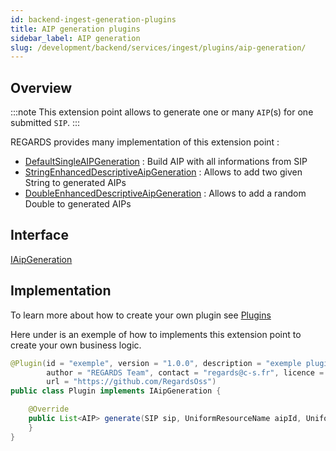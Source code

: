 ```yaml
---
id: backend-ingest-generation-plugins
title: AIP generation plugins
sidebar_label: AIP generation
slug: /development/backend/services/ingest/plugins/aip-generation/
---
```



## Overview

:::note
This extension point allows to generate one or many `AIP`(s) for one submitted `SIP`.
:::

REGARDS provides many implementation of this extension point :
 - [DefaultSingleAIPGeneration](https://github.com/RegardsOss/regards-backend/blob/master/rs-ingest/ingest/ingest-service/src/main/java/fr/cnes/regards/modules/ingest/service/chain/plugin/DefaultSingleAIPGeneration.java) : Build AIP with all informations from SIP
 - [StringEnhancedDescriptiveAipGeneration](https://github.com/RegardsOss/regards-plugins/blob/master/ingest-plugins/enhanced-descriptive-aip-generation/src/main/java/fr/cnes/regards/modules/ingest/plugins/StringEnhancedDescriptiveAipGeneration.java) : Allows to add two given String to generated AIPs
 - [DoubleEnhancedDescriptiveAipGeneration](https://github.com/RegardsOss/regards-plugins/blob/master/ingest-plugins/enhanced-descriptive-aip-generation/src/main/java/fr/cnes/regards/modules/ingest/plugins/DoubleEnhancedDescriptiveAipGeneration.java) : Allows to add a random Double to generated AIPs


## Interface

   [IAipGeneration](https://github.com/RegardsOss/regards-backend/blob/master/rs-ingest/ingest/ingest-domain/src/main/java/fr/cnes/regards/modules/ingest/domain/plugin/IAipGeneration.java)

## Implementation

To learn more about how to create your own plugin see [Plugins](../../../../framework/modules/plugins/)

Here under is an exemple of how to implements this extension point to create your own business logic.

```java
@Plugin(id = "exemple", version = "1.0.0", description = "exemple plugin",
        author = "REGARDS Team", contact = "regards@c-s.fr", licence = "LGPLv3.0", owner = "CSSI",
        url = "https://github.com/RegardsOss")
public class Plugin implements IAipGeneration {

    @Override
    public List<AIP> generate(SIP sip, UniformResourceName aipId, UniformResourceName sipId, String providerId) {
    }
}
```
